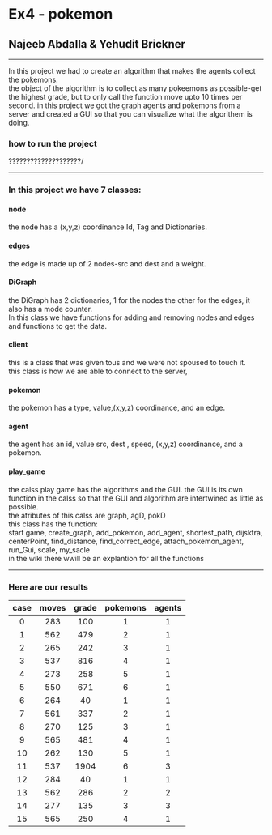 # Ex4 - pokemon

## Najeeb Abdalla & Yehudit Brickner
__________________________
In this project we had to create an algorithm that makes the agents collect the pokemons.
<br> the object of the algorithm is to collect as many pokeemons as possible-get the highest grade, but to only call the function move upto 10 times per second.
in this project we got the graph agents and pokemons from a server and created a GUI so that you can visualize what the algorithem is doing. 

### how to run the project

????????????????????/
__________________________
### In this project we have 7 classes:

#### node
the node has a (x,y,z) coordinance Id, Tag and Dictionaries.

#### edges
the edge is made up of 2 nodes-src and dest and a weight.

#### DiGraph 
the DiGraph has 2 dictionaries, 1 for the nodes the other for the edges, it also has a mode counter.
<br>In this class we have functions for adding and removing nodes and edges and functions to get the data.

#### client
this is a class that was given tous and we were not spoused to touch it.
<br> this class is how we are able to connect to the server,

#### pokemon
the pokemon has a type, value,(x,y,z) coordinance, and an edge.

#### agent
the agent has an id, value src, dest , speed, (x,y,z) coordinance, and a pokemon.

#### play_game
the calss play game has the algorithms and the GUI. the GUI is its own function in the calss so that the GUI and algorithm are intertwined as little as possible.
<br> the atributes of this calss are graph, agD, pokD
<br> this class has the function:
<br>start game, create_graph, add_pokemon, add_agent, shortest_path, dijsktra, centerPoint,
find_distance, find_correct_edge, attach_pokemon_agent, run_Gui, scale, my_sacle
<br>in the wiki there wwill be an explantion for all the functions

_______________________________

###  Here are our results
|case |moves|grade|pokemons|agents|
|:---:|:---:|:---:|:------:|:----:|
|0    |283  |100  | 1      |1     |
|1    |562  |479  | 2      |1     |
|2    |265  |242  | 3      |1     |
|3    |537  |816  |4       |1     |
|4    |273  |258  | 5      |    1 |
|5    |550  |671  |6       |     1|
|6    |264  |40   |1       |  1   |
|7    |561  |337  |2       |   1  |
|8    |270  |125  |  3     |1     |
|9    |565  |481  |  4     |1     |
|10   |262  |130  |  5     |1     |
|11   |537  |1904 |   6    |3     |
|12   |284  |40   |  1     |1     |
|13   |562  |286  |   2    | 2    |
|14   |277  |135  |  3     | 3    |
|15   |565  |250  |   4    | 1    |



